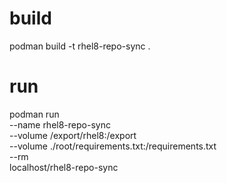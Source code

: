 # build
podman build -t rhel8-repo-sync .

# run
podman run \
--name rhel8-repo-sync \
--volume /export/rhel8:/export \
--volume ./root/requirements.txt:/requirements.txt \
--rm \
localhost/rhel8-repo-sync
